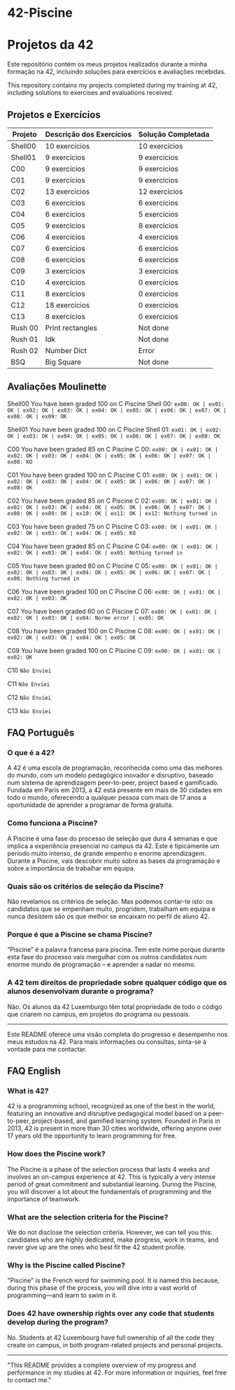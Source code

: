 # 42-Piscine

# Projetos da 42

Este repositório contém os meus projetos realizados durante a minha formação na 42, incluindo soluções para exercícios e avaliações recebidas.

This repository contains my projects completed during my training at 42, including solutions to exercises and evaluations received.

## Projetos e Exercícios

| Projeto  | Descrição dos Exercícios | Solução Completada |
|----------|--------------------------|--------------------|
| Shell00  | 10 exercícios            | 10 exercícios      |
| Shell01  | 9 exercícios             | 9 exercícios       |
| C00      | 9 exercícios             | 9 exercícios       |
| C01      | 9 exercícios             | 9 exercícios       |
| C02      | 13 exercícios            | 12 exercícios      |
| C03      | 6 exercícios             | 6 exercícios       |
| C04      | 6 exercícios             | 5 exercícios       |
| C05      | 9 exercícios             | 8 exercícios       |
| C06      | 4 exercícios             | 4 exercícios       |
| C07      | 6 exercícios             | 6 exercícios       |
| C08      | 6 exercícios             | 6 exercícios       |
| C09      | 3 exercícios             | 3 exercícios       |
| C10      | 4 exercícios             | 0 exercícios       |
| C11      | 8 exercícios             | 0 exercícios       |
| C12      | 18 exercícios            | 0 exercícios       |
| C13      | 8 exercícios             | 0 exercícios       |
| Rush 00  | Print rectangles         | Not done           |
| Rush 01  | Idk                      | Not done           |
| Rush 02  | Number Dict              | Error              |
| BSQ      | Big Square               | Not done           |

## Avaliações Moulinette

Shell00
You have been graded 100 on C Piscine Shell 00:
`ex00: OK | ex01: OK | ex02: OK | ex03: OK | ex04: OK | ex05: OK | ex06: OK | ex07: OK | ex08: OK | ex09: OK`

Shell01
You have been graded 100 on C Piscine Shell 01:
`ex01: OK | ex02: OK | ex03: OK | ex04: OK | ex05: OK | ex06: OK | ex07: OK | ex08: OK`

C00
You have been graded 85 on C Piscine C 00:
`ex00: OK | ex01: OK | ex02: OK | ex03: OK | ex04: OK | ex05: OK | ex06: OK | ex07: OK | ex08: KO`

C01
You have been graded 100 on C Piscine C 01:
`ex00: OK | ex01: OK | ex02: OK | ex03: OK | ex04: OK | ex05: OK | ex06: OK | ex07: OK | ex08: OK`

C02
You have been graded 85 on C Piscine C 02:
`ex00: OK | ex01: OK | ex02: OK | ex03: OK | ex04: OK | ex05: OK | ex06: OK | ex07: OK | ex08: OK | ex09: OK | ex10: OK | ex11: OK | ex12: Nothing turned in`

C03
You have been graded 75 on C Piscine C 03:
`ex00: OK | ex01: OK | ex02: OK | ex03: OK | ex04: OK | ex05: KO`

C04
You have been graded 85 on C Piscine C 04:
`ex00: OK | ex01: OK | ex02: OK | ex03: OK | ex04: OK | ex05: Nothing turned in`

C05
You have been graded 80 on C Piscine C 05:
`ex00: OK | ex01: OK | ex02: OK | ex03: OK | ex04: OK | ex05: OK | ex06: OK | ex07: OK | ex08: Nothing turned in`

C06
You have been graded 100 on C Piscine C 06:
`ex00: OK | ex01: OK | ex02: OK | ex03: OK`

C07
You have been graded 60 on C Piscine C 07:
`ex00: OK | ex01: OK | ex02: OK | ex03: OK | ex04: Norme error | ex05: OK`

C08
You have been graded 100 on C Piscine C 08:
`ex00: OK | ex01: OK | ex02: OK | ex03: OK | ex04: OK | ex05: OK`

C09
You have been graded 100 on C Piscine C 09:
`ex00: OK | ex01: OK | ex02: OK`

C10
`Não Enviei`

C11
`Não Enviei`

C12
`Não Enviei`

C13
`Não Enviei`

## FAQ Português

### O que é a 42?
A 42 é uma escola de programação, reconhecida como uma das melhores do mundo, com um modelo pedagógico inovador e disruptivo, baseado num sistema de aprendizagem peer-to-peer, project based e gamificado. Fundada em Paris em 2013, a 42 está presente em mais de 30 cidades em todo o mundo, oferecendo a qualquer pessoa com mais de 17 anos a oportunidade de aprender a programar de forma gratuita. 

### Como funciona a Piscine?
A Piscine é uma fase do processo de seleção que dura 4 semanas e que implica a experiência presencial no campus da 42. Este é tipicamente um período muito intenso, de grande empenho e enorme aprendizagem. Durante a Piscine, vais descobrir muito sobre as bases da programação e sobre a importância de trabalhar em equipa.

### Quais são os critérios de seleção da Piscine?
Não revelamos os critérios de seleção. Mas podemos contar-te isto: os candidatos que se empenham muito, progridem, trabalham em equipa e nunca desistem são os que melhor se encaixam no perfil de aluno 42.

### Porque é que a Piscine se chama Piscine?
“Piscine” é a palavra francesa para piscina. Tem este nome porque durante esta fase do processo vais mergulhar com os outros candidatos num enorme mundo de programação – e aprender a nadar no mesmo.

### A 42 tem direitos de propriedade sobre qualquer código que os alunos desenvolvam durante o programa?
Não. Os alunos da 42 Luxemburgo têm total propriedade de todo o código que criarem no campus, em projetos do programa ou pessoais.

---
Este README oferece uma visão completa do progresso e desempenho nos meus estudos na 42. Para mais informações ou consultas, sinta-se à vontade para me contactar.

## FAQ English

### What is 42?
42 is a programming school, recognized as one of the best in the world, featuring an innovative and disruptive pedagogical model based on a peer-to-peer, project-based, and gamified learning system. Founded in Paris in 2013, 42 is present in more than 30 cities worldwide, offering anyone over 17 years old the opportunity to learn programming for free.

### How does the Piscine work?
The Piscine is a phase of the selection process that lasts 4 weeks and involves an on-campus experience at 42. This is typically a very intense period of great commitment and substantial learning. During the Piscine, you will discover a lot about the fundamentals of programming and the importance of teamwork.

### What are the selection criteria for the Piscine?
We do not disclose the selection criteria. However, we can tell you this: candidates who are highly dedicated, make progress, work in teams, and never give up are the ones who best fit the 42 student profile.

### Why is the Piscine called Piscine?
"Piscine" is the French word for swimming pool. It is named this because, during this phase of the process, you will dive into a vast world of programming—and learn to swim in it.

### Does 42 have ownership rights over any code that students develop during the program?
No. Students at 42 Luxembourg have full ownership of all the code they create on campus, in both program-related projects and personal projects.

---
"This README provides a complete overview of my progress and performance in my studies at 42. For more information or inquiries, feel free to contact me."


